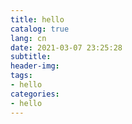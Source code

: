 ```yaml
---
title: hello
catalog: true
lang: cn
date: 2021-03-07 23:25:28
subtitle:
header-img:
tags:
- hello
categories:
- hello
---
```

